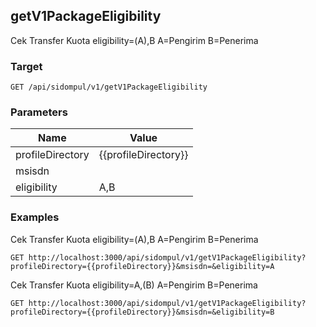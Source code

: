 ## getV1PackageEligibility
Cek Transfer Kuota eligibility&#x3D;(A),B A&#x3D;Pengirim B&#x3D;Penerima

### Target
```
GET /api/sidompul/v1/getV1PackageEligibility
```

### Parameters
Name | Value
--- | ---
profileDirectory|{{profileDirectory}}
msisdn|
eligibility|A,B



### Examples
Cek Transfer Kuota eligibility&#x3D;(A),B A&#x3D;Pengirim B&#x3D;Penerima
```
GET http://localhost:3000/api/sidompul/v1/getV1PackageEligibility?profileDirectory={{profileDirectory}}&msisdn=&eligibility=A
```

Cek Transfer Kuota eligibility&#x3D;A,(B) A&#x3D;Pengirim B&#x3D;Penerima
```
GET http://localhost:3000/api/sidompul/v1/getV1PackageEligibility?profileDirectory={{profileDirectory}}&msisdn=&eligibility=B
```

